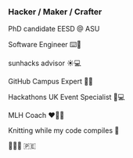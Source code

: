### Hacker / Maker / Crafter

<!--
**HalcyonAura/HalcyonAura** is a ✨ _special_ ✨ repository because its `README.md` (this file) appears on your GitHub profile.

Here are some ideas to get you started:

- 🔭 I’m currently working on ...
- 🌱 I’m currently learning ...
- 👯 I’m looking to collaborate on ...
- 🤔 I’m looking for help with ...
- 💬 Ask me about ...
- 📫 How to reach me: ...
- 😄 Pronouns: ...
- ⚡ Fun fact: ...
-->

PhD candidate EESD @ ASU

Software Engineer ⌨️🐒 

sunhacks advisor ☀️💻 

GitHub Campus Expert 🚩💖 

Hackathons UK Event Specialist 🤍💻

MLH Coach ❤️💙💛

Knitting while my code compiles 🔌

💜🤍🖤 🇵🇪
